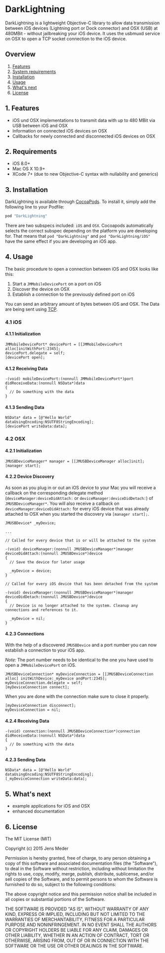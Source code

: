 # DarkLightning

DarkLightning is a lightweight Objective-C library to allow data transmission between iOS devices (Lightning port or Dock connector) and OSX (USB) at 480MBit - without jailbreaking your iOS device. It uses the usbmuxd service on OSX to open a TCP socket connection to the iOS device. 

## Overview

1. [Features](README.md#1-features)
2. [System requirements](README.md#2-requirements)
3. [Installation](README.md#3-installation)
4. [Usage](README.md#4-usage)
5. [What's next](README.md#5-whats-next)
6. [License](README.md#6-license)

## 1. Features

* iOS und OSX implementations to transmit data with up to 480 MBit via USB between iOS and OSX
* Information on connected iOS devices on OSX
* Callbacks for newly connected and disconnected iOS devices on OSX

## 2. Requirements

* iOS 8.0+
* Mac OS X 10.9+
* XCode 7+ (due to new Objective-C syntax with nullability and generics)

## 3. Installation

DarkLightning is available through [CocoaPods](http://cocoapods.org). To install
it, simply add the following line to your Podfile:

```ruby
pod "DarkLightning"
```
There are two subspecs included: `iOS` and `OSX`. Cocoapods automatically selects the correct subspec depending on the platform you are developing for. That means that `pod "DarkLightning"` and `pod "DarkLightning/iOS"` have the same effect if you are developing an iOS app.

## 4. Usage

The basic procedure to open a connection between iOS and OSX looks like this:

1. Start a `JMMobileDevicePort` on a port on iOS
2. Discover the device on OSX
3. Establish a connection to the previously defined port on iOS

You can send an arbitrary amount of bytes between iOS and OSX. The Data are being sent using [TCP](https://en.wikipedia.org/wiki/Transmission_Control_Protocol).

### 4.1 iOS

#### 4.1.1 Initialization

```objc
JMMobileDevicePort* devicePort = [[JMMobileDevicePort alloc]initWithPort:2345];
devicePort.delegate = self;
[devicePort open];

```
#### 4.1.2 Receiving Data

```objc
-(void) mobileDevicePort:(nonnull JMMobileDevicePort*)port didReceiveData:(nonnull NSData*)data
{
  // Do something with the data
}
```

#### 4.1.3 Sending Data

```objc
NSData* data = [@"Hello World" dataUsingEncoding:NSUTF8StringEncoding];
[devicePort writeData:data];
```

### 4.2 OSX

#### 4.2.1 Initialization

```objc
JMUSBDeviceManager* manager = [[JMUSBDeviceManager alloc]init];
[manager start];
```

#### 4.2.2 Device Discovery

As soon as you plug in or out an iOS device to your Mac you will receive a callback on the corresponding delegate method (`deviceManager:deviceDidAttach:` or `deviceManager:deviceDidDetach:`) of `JMUSBDeviceManager*`. You will also receive a callback on `deviceManager:deviceDidAttach:` for every iOS device that was already attached to OSX when you started the discovery via `[manager start];`.

```objc
JMUSBDevice* _myDevice;

...

// Called for every device that is or will be attached to the system

-(void) deviceManager:(nonnull JMUSBDeviceManager*)manager deviceDidAttach:(nonnull JMUSBDevice*)device
{
  // Save the device for later usage
  
  _myDevice = device;
}

// Called for every iOS device that has been detached from the system

-(void) deviceManager:(nonnull JMUSBDeviceManager*)manager deviceDidDetach:(nonnull JMUSBDevice*)device
{
  // Device is no longer attached to the system. Cleanup any connections and references to it.
  
  _myDevice = nil;
}
```
#### 4.2.3 Connections

With the help of a discovered `JMUSBDevice` and a port number you can now establish a connection to your iOS app.

_Note:_ The port number needs to be identical to the one you have used to open a `JMMobileDevicePort` on iOS.

```objc
JMUSBDeviceConnection* myDeviceConnection = [[JMUSBDeviceConnection alloc] initWithDevice:_myDevice andPort:2345];
myDeviceConnection.delegate = self;
[myDeviceConnection connect];
```
When you are done with the connection make sure to close it properly.

```objc
[myDeviceConnection disconnect];
myDeviceConnection = nil;
```

#### 4.2.4 Receiving Data

```objc
-(void) connection:(nonnull JMUSBDeviceConnection*)connection didReceiveData:(nonnull NSData*)data
{
  // Do something with the data
}
```

#### 4.2.3 Sending Data

```objc
NSData* data = [@"Hello World" dataUsingEncoding:NSUTF8StringEncoding];
[_myDeviceConnection writeData:data];
```
## 5. What's next

* example applications for iOS and OSX
* enhanced documentation

## 6. License

The MIT License (MIT)

Copyright (c) 2015 Jens Meder

Permission is hereby granted, free of charge, to any person obtaining a copy
of this software and associated documentation files (the "Software"), to deal
in the Software without restriction, including without limitation the rights
to use, copy, modify, merge, publish, distribute, sublicense, and/or sell
copies of the Software, and to permit persons to whom the Software is
furnished to do so, subject to the following conditions:

The above copyright notice and this permission notice shall be included in all
copies or substantial portions of the Software.

THE SOFTWARE IS PROVIDED "AS IS", WITHOUT WARRANTY OF ANY KIND, EXPRESS OR
IMPLIED, INCLUDING BUT NOT LIMITED TO THE WARRANTIES OF MERCHANTABILITY,
FITNESS FOR A PARTICULAR PURPOSE AND NONINFRINGEMENT. IN NO EVENT SHALL THE
AUTHORS OR COPYRIGHT HOLDERS BE LIABLE FOR ANY CLAIM, DAMAGES OR OTHER
LIABILITY, WHETHER IN AN ACTION OF CONTRACT, TORT OR OTHERWISE, ARISING FROM,
OUT OF OR IN CONNECTION WITH THE SOFTWARE OR THE USE OR OTHER DEALINGS IN THE
SOFTWARE.
